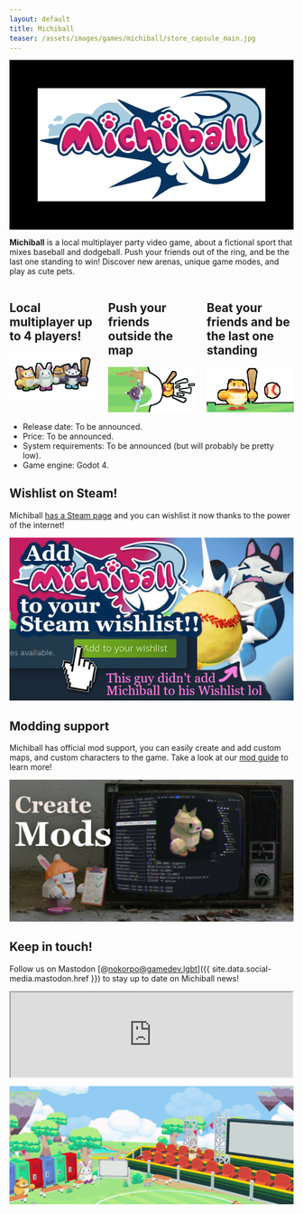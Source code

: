 ```yaml
---
layout: default
title: Michiball
teaser: /assets/images/games/michiball/store_capsule_main.jpg
---
```


<style>
    .banner {
        padding-top: 50px;
        padding-bottom: 50px;
        display: flex;
        align-items: center;
        justify-content: center;
        background-color: black;
        background-image: url("/assets/images/games/michiball/library_hero.jpg");
        background-position: center center;
        background-size: cover;
    }
    section div, section img, section iframe {
        border-radius: 15px;
    }
</style>

<div class="banner">
    <img src="/assets/images/games/michiball/michiball-logo.png" height="200px" width="auto" alt="Michiball logo">
</div>

__Michiball__ is a local multiplayer party video game, about a fictional sport that mixes baseball and dodgeball. Push your friends out of the ring, and be the last one standing to win! Discover new arenas, unique game modes, and play as cute pets.


<div class="columns">
    <div>
        <h2>Local multiplayer up to 4 players!</h2>
        <img src="/assets/images/games/michiball/4-players.png">
    </div>
    <div>
        <h2>Push your friends outside the map</h2>
        <img src="/assets/images/games/michiball/push-players.png">
    </div>
    <div>
        <h2>Beat your friends and be the last one standing</h2>
        <img src="/assets/images/games/michiball/last-one.png">
    </div>
</div>

- Release date: To be announced.
- Price: To be announced.
- System requirements: To be announced (but will probably be pretty low).
- Game engine: Godot 4.

## Wishlist on Steam!

Michiball [has a Steam page](https://store.steampowered.com/app/3129180/Michiball/) and you can wishlist it now thanks to the power of the internet!

<div style="display:flex;justify-content: center;">
    <a href="https://store.steampowered.com/app/3129180/Michiball/">
        <img src="/assets/images/games/michiball/steam.jpg">
    </a>
</div>

## Modding support

Michiball has official mod support, you can easily create and add custom maps, and custom characters to the game. Take a look at our [mod guide](/games/michiball/mods) to learn more!

[![A bunny with a helmet making mods on a TV screen](/assets/images/games/michiball/mods-banner.jpg)](/games/michiball/mods)

## Keep in touch!

Follow us on Mastodon [@nokorpo@gamedev.lgbt]({{ site.data.social-media.mastodon.href }}) to stay up to date on Michiball news!

<div style="display:flex;justify-content: center;">
    <iframe src="https://gamedev.lgbt/@nokorpo/112571373706453666/embed" class="mastodon-embed" style="max-width: 100%;" width="500" allowfullscreen="allowfullscreen"></iframe><script src="https://gamedev.lgbt/embed.js" async="async"></script>
</div>

![](/assets/images/games/michiball/banner.jpg)

